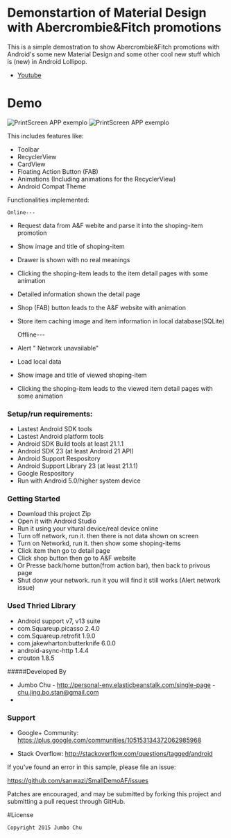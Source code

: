 
# Demonstartion of Material Design with Abercrombie&Fitch promotions

This is a simple demostration to show Abercrombie&Fitch promotions with Android's some new Material Design and some other cool new stuff which is (new) in Android Lollipop.

* [Youtube](https://youtu.be/gN7NpyFjwdw)

# Demo

![PrintScreen APP exemplo](https://cloud.githubusercontent.com/assets/9556537/10978104/1f4feb0e-83c3-11e5-8fac-83e1be0fb5c2.png)
![PrintScreen APP exemplo](https://cloud.githubusercontent.com/assets/9556537/10978103/1d0b08e2-83c3-11e5-913b-7c9908e89b6a.png)


This includes features like:
- Toolbar
- RecyclerView
- CardView
- Floating Action Button (FAB)
- Animations (Including animations for the RecyclerView)
- Android Compat Theme

Functionalities implemented:

	Online---
- Request data from A&F webite and parse it into the shoping-item promotion
- Show image and title of shoping-item 
- Drawer is shown with no real meanings
- Clicking the shoping-item leads to the item detail pages with some animation
- Detailed information shown the detail page
- Shop (FAB) button leads to the A&F website with animation
- Store item caching image and item information in local database(SQLite)

	Offline---
- Alert " Network unavailable"
- Load local data
- Show image and title of viewed shoping-item 
- Clicking the shoping-item leads to the viewed item detail pages with some animation

### Setup/run requirements:
- Lastest Android SDK tools 
- Lastest Android platform tools
- Android SDK Build tools at least 21.1.1
- Android SDK 23 (at least Android 21 API)
- Android Support Respository
- Android Support Library 23 (at least 21.1.1)
- Google Respository
- Run with Android 5.0/higher system device

### Getting Started

- Download this project Zip
- Open it with Android Studio
- Run it using your vitural device/real device online
- Turn off network, run it. then there is not data shown on screen
- Turn on Networkd, run it. then show some shoping-items
- Click item then go to detail page
- Click shop button then go to A&F website
- Or Presse back/home button(from action bar), then back to privous page
- Shut donw your network. run it you will find it still works (Alert network issue)

### Used Thried Library

- Android support v7, v13 suite
- com.Squareup.picasso 2.4.0
- com.Squareup.retrofit 1.9.0
- com.jakewharton:butterknife 6.0.0
- android-async-http 1.4.4
- crouton 1.8.5


#####Developed By
* Jumbo Chu - http://personal-env.elasticbeanstalk.com/single-page - <chu.jing.bo.stan@gmail.com>
* 
### Support

- Google+ Community: https://plus.google.com/communities/105153134372062985968

- Stack Overflow: http://stackoverflow.com/questions/tagged/android

If you've found an error in this sample, please file an issue:

https://github.com/sanwazi/SmallDemoAF/issues

Patches are encouraged, and may be submitted by forking this project and
submitting a pull request through GitHub.


#License

    Copyright 2015 Jumbo Chu


